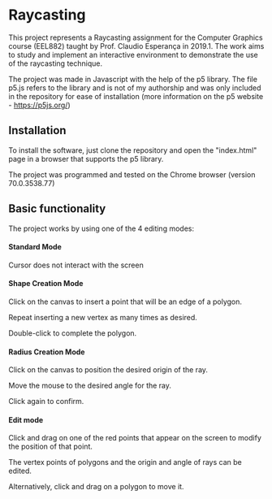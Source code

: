 # Raycasting

This project represents a Raycasting assignment for the Computer Graphics course (EEL882) taught by Prof. Claudio Esperança in 2019.1. The work aims to study and implement an interactive environment to demonstrate the use of the raycasting technique. 

The project was made in Javascript with the help of the p5 library. The file p5.js refers to the library and is not of my authorship and was only included in the repository for ease of installation (more information on the p5 website - https://p5js.org/)

## Installation

To install the software, just clone the repository and open the "index.html" page in a browser that supports the p5 library.

The project was programmed and tested on the Chrome browser (version 70.0.3538.77)

## Basic functionality

The project works by using one of the 4 editing modes:

#### Standard Mode

Cursor does not interact with the screen

#### Shape Creation Mode

Click on the canvas to insert a point that will be an edge of a polygon. 

Repeat inserting a new vertex as many times as desired. 

Double-click to complete the polygon.

#### Radius Creation Mode 

Click on the canvas to position the desired origin of the ray. 

Move the mouse to the desired angle for the ray.

Click again to confirm.

#### Edit mode 

Click and drag on one of the red points that appear on the screen to modify the position of that point.

The vertex points of polygons and the origin and angle of rays can be edited.

Alternatively, click and drag on a polygon to move it.
